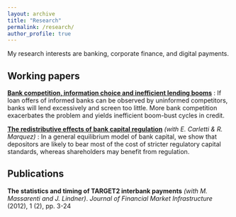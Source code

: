 ```yaml
---
layout: archive
title: "Research"
permalink: /research/
author_profile: true
---
```


My research interests are banking, corporate finance, and digital payments.

## Working papers

__[Bank competition, information choice and inefficient lending booms](https://silviopetriconi.github.io/files/petriconi_lending_boom.pdf)__ 
:  If loan offers of informed banks can be observed by uninformed competitors, 
   banks will lend excessively and screen too little. More bank competition exacerbates the problem and yields inefficient boom-bust cycles in credit.


__[The redistributive effects of bank capital regulation](https://silviopetriconi.github.io/files/CMP_redistributive_regulation.pdf)__ 
_(with E. Carletti & R. Marquez)_
:  In a general equilibrium model of bank capital, we show that
   depositors are likely to bear most of the cost of stricter regulatory
   capital standards, whereas shareholders may benefit from regulation.






## Publications

__The statistics and timing of TARGET2 interbank payments__ 
_(with M. Massarenti and J. Lindner)_.
_Journal of Financial Market Infrastructure_ (2012), 1 (2), pp. 3-24



